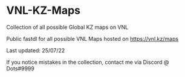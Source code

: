 # VNL-KZ-Maps

Collection of all possible Global KZ maps on VNL

Public fastdl for all possible VNL Maps hosted on https://vnl.kz/maps

Last updated: 25/07/22

If you notice mistakes in the collection, contact me via Discord @ Dots#9999
